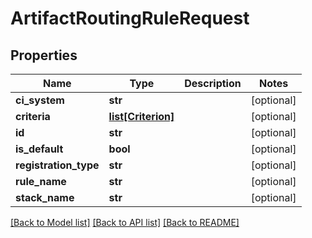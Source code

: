 # ArtifactRoutingRuleRequest

## Properties
Name | Type | Description | Notes
------------ | ------------- | ------------- | -------------
**ci_system** | **str** |  | [optional] 
**criteria** | [**list[Criterion]**](Criterion.md) |  | [optional] 
**id** | **str** |  | [optional] 
**is_default** | **bool** |  | [optional] 
**registration_type** | **str** |  | [optional] 
**rule_name** | **str** |  | [optional] 
**stack_name** | **str** |  | [optional] 

[[Back to Model list]](../README.md#documentation-for-models) [[Back to API list]](../README.md#documentation-for-api-endpoints) [[Back to README]](../README.md)



